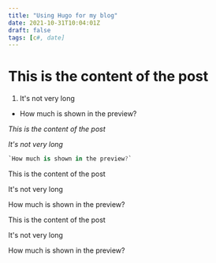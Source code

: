 ```yaml
---
title: "Using Hugo for my blog"
date: 2021-10-31T10:04:01Z
draft: false
tags: [c#, date]
---
```


# This is the content of the post

1. It's not very long


- How much is shown in the preview?


*This is the content of the post*

*It's not very long*

```c#
`How much is shown in the preview?`


```

This is the content of the post

It's not very long

How much is shown in the preview?

This is the content of the post

It's not very long

How much is shown in the preview?